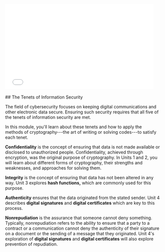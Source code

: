 
<div>
  <iframe src="//player.vimeo.com/video/227758464" width="480" height="275" frameborder="0" webkitallowfullscreen mozallowfullscreen allowfullscreen></iframe>
</div>

<br>
## The Tenets of Information Security

The field of cybersecurity focuses on keeping digital communications and other electronic data secure. Ensuring such security requires that all five of the tenets of information security are met. 

In this module, you'll learn about these tenets and how to apply the methods of cryptography---the art of writing or solving codes---to satisfy each tenet.

**Confidentiality** is the concept of ensuring that data is not made available or disclosed to unauthorized people. Confidentiality, achieved through encryption, was the original purpose of cryptography. In Units 1 and 2, you will learn about different forms of cryptography, their strengths and weaknesses, and approaches for solving them.

**Integrity** is the concept of ensuring that data has not been altered in any way. Unit 3 explores **hash functions,** which are commonly used for this purpose.

**Authenticity** ensures that the data originated from the stated sender. Unit 4 describes **digital signatures** and  **digital certificates**  which are key to this process.

**Nonrepudiation** is the assurance that someone cannot deny something. Typically, nonrepudiation refers to the ability to ensure that a party to a contract or a communication cannot deny the authenticity of their signature on a document or the sending of a message that they originated. Unit 4's  exploration of **digital signatures** and **digital certificates**  will also explore prevention of repudiation.
